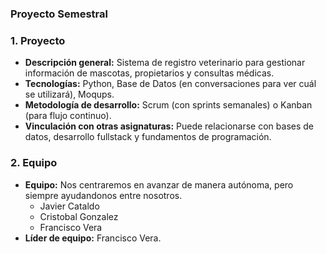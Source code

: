 ### Proyecto Semestral ###

### 1. Proyecto
   - **Descripción general:** Sistema de registro veterinario para gestionar información de mascotas, propietarios y consultas médicas.
   - **Tecnologías:** Python, Base de Datos (en conversaciones para ver cuál se utilizará), Moqups.
   - **Metodología de desarrollo:** Scrum (con sprints semanales) o Kanban (para flujo continuo).
   - **Vinculación con otras asignaturas:** Puede relacionarse con bases de datos, desarrollo fullstack y fundamentos de programación.

### 2. **Equipo**
   - **Equipo:** Nos centraremos en avanzar de manera autónoma, pero siempre ayudandonos entre nosotros.
      - Javier Cataldo
      - Cristobal Gonzalez
      - Francisco Vera
   - **Líder de equipo:** Francisco Vera.
